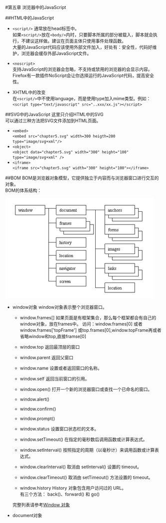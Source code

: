 #第五章 浏览器中的JavaScript

##HTML中的JavaScript

- `<script/>` 
  通常放在head标签中。  
  如果`<script/>`放在`<body/>`内时，只要脚本所属的部分被载入，脚本就会执行，不建议这样做。建议在页面主体只使用事件处理函数。    
  大量的JavaScript代码应该使用外部文件加入，好处有：安全性，代码好维护，浏览器会缓存外部JavaScript文件。

- `<noscript>`   
  支持JavaScript的浏览器会忽略，不支持或禁用的浏览器的会显示内容。
  Firefox有一款插件NoScript会让你选择运行的JavaScript代码，提高安全性。
  
- XHTML中的改变    
  在`<script/>`中不使用language，而是使用type加入mime类型。例如：`<script type="text/javascript" src="..xxx/xx.js"></script>`


##SVG中的JavaScript
这里只介绍HTML中的SVG  
可以通过三种方法把SVG文件添加到HTML页面。
- `<embed>`   
  `<embed src="chapter5.svg" width=300 heigth=200 type="image/svg+xml"/>`
- `<object>`  
  `<object data="chapter5.svg" width="300" height="100" type="image/svg+xml" />`
- `<iframe>`  
  `<iframe src="chapter5.svg" width="300" height="100"></iframe>`
  

##BOM
BOM是浏览器对象模型，它提供独立于内容而与浏览器窗口进行交互的对象。  
BOM的体系结构：

<img src="./image/5-1.png" >

- window对象
  window对象表示整个浏览器窗口。
  - window.frames[] 
    如果页面是有框架集合，那么每个框架都会有自己的window对象，放在frames中。
    访问：window.frames[0] 或者 window.frames['topFrame'] 或top.frames[0],window.topFrame再或者省略window和top,直接framse[0]

  - window.top 返回最顶层的窗口
  - window.parent 返回父窗口 
  - window.name  设置或者返回窗口的名称。
  - window.self  返回当前窗口的引用。
  
  - window.open()  打开一个新的浏览器窗口或查找一个已命名的窗口。  
  - window.alert() 
  - window.confirm()
  - window.prompt()  
  - window.status          设置窗口状态栏的文本。  
  - window.setTimeout()    在指定的毫秒数后调用函数或计算表达式。
  - window.setInterval()   按照指定的周期（以毫秒计）来调用函数或计算表达式。
  - window.clearInterval() 取消由 setInterval() 设置的 timeout。
  - window.clearTimeout()  取消由 setTimeout() 方法设置的 timeout。  
  - window.history         History 对象包含用户访问过的 URL。  
    有三个方法： back()、forward() 和 go() 

  完整列表请参考[Window 对象](http://www.w3school.com.cn/jsref/dom_obj_window.asp)  

- document对象